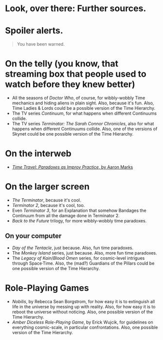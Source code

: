 # Look, over there: Further sources.

# Spoiler alerts.

> You have been warned.

# 

# On the telly \(you know, that streaming box that people used to watch before they knew better\)

* All the seasons of _Doctor Who_, of course, for wibbly-wobbly Time mechanics and hiding aliens in plain sight. Also, because it's fun. Also, Time Ladies & Lords could be a possible version of the Time Hierarchy.
* The TV series _Continuum_, for what happens when different Continuums collide.
* The TV series _Terminator: The Sarah Connor Chronicles_, also for what happens when different Continuums collide. Also, one of the versions of Skynet could be one possible version of the Time Hierarchy.

# On the interweb

* [_Time Travel: Paradoxes as Improv Practice_, by Aaron Marks](https://cannibalhalflinggaming.com/2018/07/18/time-travel-paradoxes-as-improv-practice/)

# On the larger screen

* _The Terminator_, because it's cool.
* _Terminator 2_, because it's cool, too.
* Even _Terminator 3_, for an Explanation that somehow Bandages the Continuum from all the damage done in Terminator 2.
* _Back to the Future_ trilogy, for more wibbly-wobbly time paradoxes.

## On your computer

* _Day of the Tentacle_, just because. Also, fun time paradoxes.
* The _Monkey Island_ series, just because. Also, more fun time paradoxes.
* The _Legacy of Kain_/_Blood Omen_ series, for cosmic-level intrigues through Space·Time. Also, the \(mad?\) Guardians of the Pillars could be one possible version of the Time Hierarchy.

# Role-Playing Games

* _Nobilis_, by Rebecca Sean Borgstrom, for how easy it is to extinguish all life in the universe by messing up with reality. Also, for how easy it is to reboot the universe without noticing. Also, one possible version of the Time Hierarchy.
* _Amber Diceless Role-Playing Game_, by Erick Wujcik, for guidelines on everything cosmic-scale, in particular confrontations. Also, one possible version of the Time Hierarchy.



